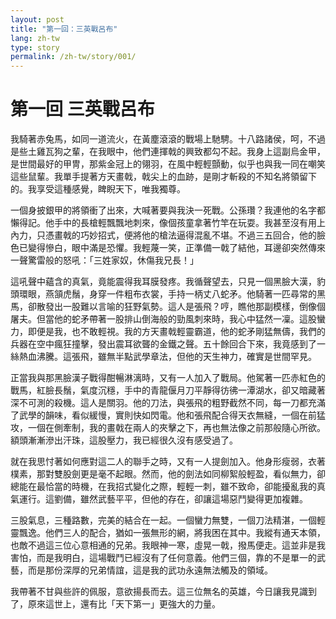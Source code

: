 ```yaml
---
layout: post
title: "第一回：三英戰呂布"
lang: zh-tw
type: story
permalink: /zh-tw/story/001/
---
```

# 第一回 三英戰呂布

我騎著赤兔馬，如同一道流火，在黃塵滾滾的戰場上馳騁。十八路諸侯，呵，不過是些土雞瓦狗之輩，在我眼中，他們連揮戟的興致都勾不起。我身上這副烏金甲，是世間最好的甲冑，那紫金冠上的翎羽，在風中輕輕顫動，似乎也與我一同在嘲笑這些鼠輩。我單手提著方天畫戟，戟尖上的血跡，是剛才斬殺的不知名將領留下的。我享受這種感覺，睥睨天下，唯我獨尊。

一個身披銀甲的將領衝了出來，大喊著要與我決一死戰。公孫瓚？我連他的名字都懶得記。他手中的長槍輕飄飄地刺來，像個孩童拿著竹竿在玩耍。我甚至沒有用上內力，只憑畫戟的巧妙招式，便將他的槍法逼得混亂不堪。不過三五回合，他的臉色已變得慘白，眼中滿是恐懼。我輕蔑一笑，正準備一戟了結他，耳邊卻突然傳來一聲驚雷般的怒吼：「三姓家奴，休傷我兄長！」

這吼聲中蘊含的真氣，竟能震得我耳膜發疼。我循聲望去，只見一個黑臉大漢，豹頭環眼，燕頷虎鬚，身穿一件粗布衣裳，手持一柄丈八蛇矛。他騎著一匹尋常的黑馬，卻散發出一股難以言喻的狂野氣勢。這人是張飛？哼，瞧他那副模樣，倒像個屠夫。但當他的蛇矛帶著一股排山倒海般的勁風刺來時，我心中猛然一凜。這股蠻力，即便是我，也不敢輕視。我的方天畫戟輕靈霸道，他的蛇矛剛猛無儔，我們的兵器在空中瘋狂撞擊，發出震耳欲聾的金鐵之聲。五十餘回合下來，我竟感到了一絲熱血沸騰。這張飛，雖無半點武學章法，但他的天生神力，確實是世間罕見。

正當我與那黑臉漢子戰得酣暢淋漓時，又有一人加入了戰局。他駕著一匹赤紅色的戰馬，紅臉長鬚，氣度沉穩，手中的青龍偃月刀平靜得彷彿一潭湖水，卻又暗藏著深不可測的殺機。這人是關羽。他的刀法，與張飛的粗野截然不同，每一刀都充滿了武學的韻味，看似緩慢，實則快如閃電。他和張飛配合得天衣無縫，一個在前猛攻，一個在側牽制，我的畫戟在兩人的夾擊之下，再也無法像之前那般隨心所欲。額頭漸漸滲出汗珠，這股壓力，我已經很久沒有感受過了。

就在我思忖著如何應對這二人的聯手之時，又有一人提劍加入。他身形瘦弱，衣著樸素，那對雙股劍更是毫不起眼。然而，他的劍法如同柳絮般輕盈，看似無力，卻總能在最恰當的時機，在我招式變化之際，輕輕一刺，雖不致命，卻能擾亂我的真氣運行。這劉備，雖然武藝平平，但他的存在，卻讓這場惡鬥變得更加複雜。

三股氣息，三種路數，完美的結合在一起。一個蠻力無雙，一個刀法精湛，一個輕靈飄逸。他們三人的配合，猶如一張無形的網，將我困在其中。我縱有通天本領，也敵不過這三位心意相通的兄弟。我眼神一寒，虛晃一戟，撥馬便走。這並非是我害怕，而是我明白，這場戰鬥已經沒有了任何意義。他們三個，靠的不是單一的武藝，而是那份深厚的兄弟情誼，這是我的武功永遠無法觸及的領域。

我帶著不甘與些許的佩服，意欲揚長而去。這三位無名的英雄，今日讓我見識到了，原來這世上，還有比「天下第一」更強大的力量。